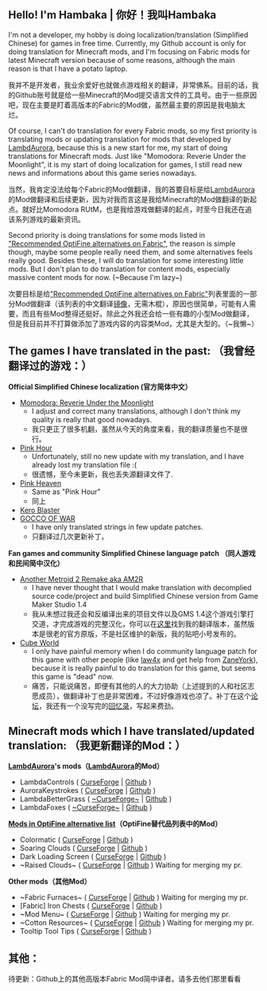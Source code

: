 ## Hello! I'm Hambaka | 你好！我叫Hambaka

I'm not a developer, my hobby is doing localization/translation (Simplified Chinese) for games in free time. Currently, my Github account is only for doing translation for Minecraft mods, and I'm focusing on Fabric mods for latest Minecraft version because of some reasons, although the main reason is that I have a potato laptop.

我并不是开发者，我业余爱好也就做点游戏相关的翻译，非常佛系。目前的话，我的Github账号就是给一些Minecraft的Mod提交语言文件的工具号。由于一些原因吧，现在主要是盯着高版本的Fabric的Mod做，虽然最主要的原因是我电脑太烂。

Of course, I can't do translation for every Fabric mods, so my first priority is translating mods or updating translation for mods that developed by [LambdAurora](https://github.com/LambdAurora), because this is a new start for me, my start of doing translations for Minecraft mods. Just like "Momodora: Reverie Under the Moonlight", it is my start of doing localization for games, I still read new news and informations about this game series nowadays.

当然，我肯定没法给每个Fabric的Mod做翻译，我的首要目标是给[LambdAurora](https://github.com/LambdAurora)的Mod做翻译和后续更新，因为对我而言这是我给Minecraft的Mod做翻译的新起点。就好比Momodora RUtM，也是我给游戏做翻译的起点，时至今日我还在追该系列游戏的最新资讯。

Second priority is doing translations for some mods listed in ["Recommended OptiFine alternatives on Fabric"](https://gist.github.com/LambdAurora/1f6a4a99af374ce500f250c6b42e8754), the reason is simple though, maybe some people really need them, and some alternatives feels really good. Besides these, I will do translation for some interesting little mods. But I don't plan to do translation for content mods, especially massive content mods for now. (~Because I'm lazy~)

次要目标是给["Recommended OptiFine alternatives on Fabric"](https://gist.github.com/LambdAurora/1f6a4a99af374ce500f250c6b42e8754)列表里面的一部分Mod做翻译（该列表的中文翻译[镜像](https://github.com/Hambaka/OptiFineAlternativesOnFabric)，无需木棍），原因也很简单，可能有人需要，而且有些Mod整得还挺好。除此之外我还会给一些有趣的小型Mod做翻译，但是我目前并不打算做添加了游戏内容的内容类Mod，尤其是大型的。（~我懒~）

## The games I have translated in the past: （我曾经翻译过的游戏：）
**Official Simplified Chinese localization (官方简体中文）**
- [Momodora: Reverie Under the Moonlight](http://store.steampowered.com/app/428550)
   - I adjust and correct many translations, although I don't think my quality is really that good nowadays.
   - 我只更正了很多机翻，虽然从今天的角度来看，我的翻译质量也不是很行。
- [Pink Hour](http://store.steampowered.com/app/409670/)
   - Unfortunately, still no new update with my translation, and I have already lost my translation file :(
   - 很遗憾，至今未更新，我也丢失源翻译文件了.
- [Pink Heaven](http://store.steampowered.com/app/409690/)
   - Same as "Pink Hour"
   - 同上
- [Kero Blaster](http://store.steampowered.com/app/292500/)
- [GOCCO OF WAR](http://store.steampowered.com/app/346730/)
   - I have only translated strings in few update patches.
   - 只翻译过几次更新补丁。

**Fan games and community Simplified Chinese language patch （同人游戏和民间简中汉化）**
- [Another Metroid 2 Remake aka AM2R](https://www.reddit.com/r/AM2R/)
   - I have never thought that I would make translation with decomplied source code/project and build Simplified Chinese version from Game Maker Studio 1.4
   - 我从未想过我还会和反编译出来的项目文件以及GMS 1.4这个游戏引擎打交道，才完成游戏的完整汉化，你可以在[这里](https://tieba.baidu.com/p/5019050065)找到我的翻译版本，虽然版本是很老的官方原版，不是社区维护的新版，我的贴吧小号发布的。
- [Cube World](http://store.steampowered.com/app/1128000/)
   - I only have painful memory when I do community language patch for this game with other people (like [law4x](https://github.com/law4x) and get help from [ZaneYork](https://github.com/ZaneYork)), because it is really painful to do translation for this game, but seems this game is "dead" now. 
   - 痛苦，只能说痛苦，即便有其他的人的大力协助（上述提到的人和社区志愿成员），做翻译补丁也是非常困难，不过好像游戏也凉了。补丁在这个[论坛](https://bbs.cubeworld.cc/)，我还有一个没写完的[回忆录](https://cowlevel.net/article/2119032)，写起来费劲。
   
## Minecraft mods which I have translated/updated translation: （我更新翻译的Mod：）
**[LambdAurora](https://github.com/LambdAurora)'s mods（[LambdAurora](https://github.com/LambdAurora)的Mod）**
- LambdaControls ( [CurseForge](https://www.curseforge.com/minecraft/mc-mods/lambdacontrols) | [Github](https://github.com/LambdAurora/LambdaControls) )
- AuroraKeystrokes ( [CurseForge](https://www.curseforge.com/minecraft/mc-mods/aurorakeystrokes) | [Github](https://github.com/LambdAurora/AuroraKeystrokes) )
- LambdaBetterGrass ( [~CurseForge~](https://www.curseforge.com/minecraft/mc-mods/lambdabettergrass) | [Github](https://github.com/LambdAurora/LambdaBetterGrass) )
- LambdaFoxes ( [~CurseForge~](https://www.curseforge.com/minecraft/mc-mods/lambdafoxes) | [Github](https://github.com/LambdAurora/LambdaFoxes) )

**[Mods in OptiFine alternative list](https://gist.github.com/LambdAurora/1f6a4a99af374ce500f250c6b42e8754)（OptiFine替代品列表中的Mod）**
- Colormatic ( [CurseForge](https://www.curseforge.com/minecraft/mc-mods/colormatic) | [Github](https://github.com/kvverti/colormatic) )
- Soaring Clouds ( [CurseForge](https://www.curseforge.com/minecraft/mc-mods/soaring-clouds) | [Github](https://github.com/Draylar/soaring-clouds) )
- Dark Loading Screen ( [CurseForge](https://www.curseforge.com/minecraft/mc-mods/dark-loading-screen) | [Github](https://github.com/A5b84/dark-loading-screen) )
- ~Raised Clouds~ ( [CurseForge](https://www.curseforge.com/minecraft/mc-mods/raised-clouds) | [Github](https://github.com/haykam821/Raised-Clouds) ) Waiting for merging my pr.

**Other mods（其他Mod）**
- ~Fabric Furnaces~ ( [CurseForge](https://www.curseforge.com/minecraft/mc-mods/fabric-furnaces) | [Github](https://github.com/Draylar/fabric-furnaces) ) Waiting for merging my pr.
- [Fabric] Iron Chests ( [CurseForge](https://www.curseforge.com/minecraft/mc-mods/iron-chests-fabric) | [Github](https://github.com/TechnoVisionDev/IronChest) )
- ~Mod Menu~ ( [CurseForge](https://www.curseforge.com/minecraft/mc-mods/modmenu) | [Github](https://github.com/Prospector/ModMenu) ) Waiting for merging my pr.
- ~Cotton Resources~ ( [CurseForge](https://www.curseforge.com/minecraft/mc-mods/cotton-resources) | [Github](https://github.com/CottonMC/CottonResources) ) Waiting for merging my pr.
- Tooltip Tool Tips ( [CurseForge](https://www.curseforge.com/minecraft/mc-mods/tooltip-tool-tips) | [Github](https://github.com/Shnupbups/tooltip-tool-tips) )

## 其他：
待更新：Github上的其他高版本Fabric Mod简中译者。请多去他们那里看看
